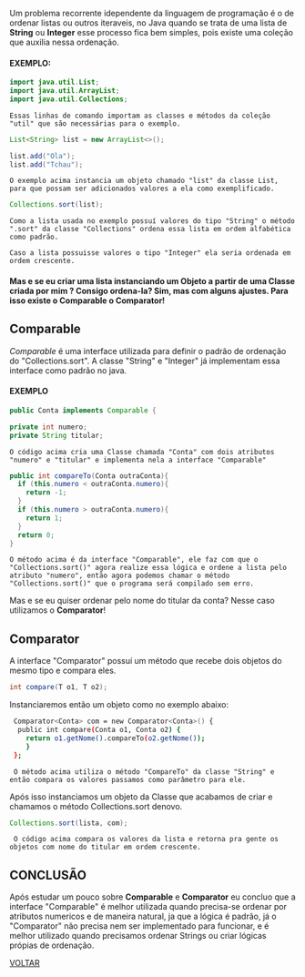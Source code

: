 Um problema recorrente idependente da linguagem de programação é o de ordenar listas ou outros iteraveis, 
no Java quando se trata de uma lista de **String** ou **Integer** esse processo fica bem simples, pois existe uma coleção que auxilia nessa ordenação.

#### EXEMPLO:

  ``` java 
  import java.util.List;
  import java.util.ArrayList;
  import java.util.Collections;
  ```
  ```Essas linhas de comando importam as classes e métodos da coleção "util" que são necessárias para o exemplo. ```
  ``` java
  List<String> list = new ArrayList<>();
  
  list.add("Ola");
  list.add("Tchau");
 
  ```
  ``` O exemplo acima instancia um objeto chamado "list" da classe List, para que possam ser adicionados valores a ela como exemplificado. ```
  
  ``` java
  Collections.sort(list);
  ```
  ``` Como a lista usada no exemplo possuí valores do tipo "String" o método ".sort" da classe "Collections" ordena essa lista em ordem alfabética como padrão. ```
  
  ``` Caso a lista possuisse valores o tipo "Integer" ela seria ordenada em ordem crescente. ```
  
  
  #### Mas e se eu criar uma lista instanciando um Objeto a partir de uma Classe criada por mim ? Consigo ordena-la? Sim, mas com alguns ajustes. Para isso existe o **Comparable** o **Comparator**!
  
  ## Comparable
  
  *Comparable* é uma interface utilizada para definir o padrão de ordenação do "Collections.sort". 
  A classe "String" e "Integer" já implementam essa interface como padrão no java.
  
  #### EXEMPLO
  
  ``` java
  public Conta implements Comparable {
  
  private int numero;
  private String titular;
  ```
  ``` O código acima cria uma Classe chamada "Conta" com dois atributos "numero" e "titular" e implementa nela a interface "Comparable" ```
  ```java 
  public int compareTo(Conta outraConta){
    if (this.numero < outraConta.numero){
      return -1;
    }
    if (this.numero > outraConta.numero){
      return 1;
    }
    return 0;
  }
  ```
  ``` O método acima é da interface "Comparable", ele faz com que o "Collections.sort()" agora realize essa lógica e ordene a lista pelo atributo "numero", então agora podemos chamar o método "Collections.sort()" que o programa será compilado sem erro. ``` 
  
  Mas e se eu quiser ordenar pelo nome do titular da conta? Nesse caso utilizamos o **Comparator**!
  
  ## Comparator
 
  A interface "Comparator" possuí um método que recebe dois objetos do mesmo tipo e compara eles.
  
  ```java 
  int compare(T o1, T o2);
  ```
  Instanciaremos então um objeto como no exemplo abaixo:
  
  ```bash
   Comparator<Conta> com = new Comparator<Conta>() {
    public int compare(Conta o1, Conta o2) {
      return o1.getNome().compareTo(o2.getNome());
      }
   };
  ```
  
  ``` O método acima utiliza o método "CompareTo" da classe "String" e então compara os valores passamos como parâmetro para ele.```
  
  Após isso instanciamos um objeto da Classe que acabamos de criar e chamamos o método Collections.sort denovo.
  
  ```java
  Collections.sort(lista, com);
  ```
  ``` O código acima compara os valores da lista e retorna pra gente os objetos com nome do titular em ordem crescente.```
  
  ## CONCLUSÃO
  
  Após estudar um pouco sobre **Comparable** e **Comparator** eu concluo que a interface "Comparable" é melhor utilizada quando precisa-se ordenar por atributos numericos e de maneira natural, ja que a lógica é padrão, já o "Comparator" não precisa nem ser implementado para funcionar, e é melhor utilizado quando precisamos ordenar Strings ou criar lógicas própias de ordenação.
  
[VOLTAR](/estudos/README.md)
  
  

